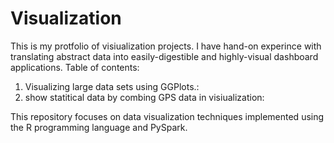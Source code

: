 # Visualization
This is my protfolio of visiualization projects.
I have hand-on experince with translating abstract data into easily-digestible and highly-visual dashboard applications. 
Table of contents: 
1. Visualizing large data sets using GGPlots.: 
2. show statitical data by combing GPS data in visiualization:

This repository focuses on data visualization techniques implemented using the R programming language and PySpark.
